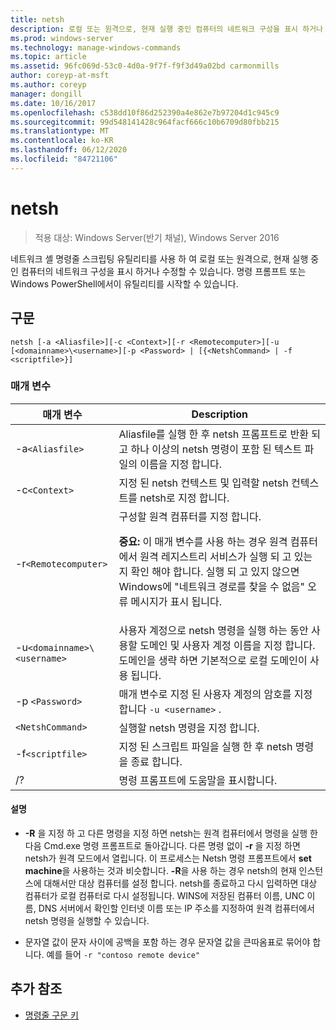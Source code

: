 ```yaml
---
title: netsh
description: 로컬 또는 원격으로, 현재 실행 중인 컴퓨터의 네트워크 구성을 표시 하거나 수정할 수 있는 명령줄 스크립팅 유틸리티인 netsh 명령에 대 한 참조 항목입니다.
ms.prod: windows-server
ms.technology: manage-windows-commands
ms.topic: article
ms.assetid: 96fc069d-53c0-4d0a-9f7f-f9f3d49a02bd carmonmills
author: coreyp-at-msft
ms.author: coreyp
manager: dongill
ms.date: 10/16/2017
ms.openlocfilehash: c538dd10f86d252390a4e862e7b97204d1c945c9
ms.sourcegitcommit: 99d548141428c964facf666c10b6709d80fbb215
ms.translationtype: MT
ms.contentlocale: ko-KR
ms.lasthandoff: 06/12/2020
ms.locfileid: "84721106"
---
```

# <a name="netsh"></a>netsh

> 적용 대상: Windows Server(반기 채널), Windows Server 2016

네트워크 셸 명령줄 스크립팅 유틸리티를 사용 하 여 로컬 또는 원격으로, 현재 실행 중인 컴퓨터의 네트워크 구성을 표시 하거나 수정할 수 있습니다. 명령 프롬프트 또는 Windows PowerShell에서이 유틸리티를 시작할 수 있습니다.

## <a name="syntax"></a>구문

```
netsh [-a <Aliasfile>][-c <Context>][-r <Remotecomputer>][-u [<domainname>\<username>][-p <Password> | [{<NetshCommand> | -f <scriptfile>}]
```

### <a name="parameters"></a>매개 변수

| 매개 변수 | Description |
| --------- | ----------- |
| -a`<Aliasfile>` | Aliasfile를 실행 한 후 netsh 프롬프트로 반환 되 고 하나 이상의 netsh 명령이 포함 된 텍스트 파일의 이름을 지정 합니다. |
| -c`<Context>` | 지정 된 netsh 컨텍스트 및 입력할 netsh 컨텍스트를 netsh로 지정 합니다. |
| -r`<Remotecomputer>` | 구성할 원격 컴퓨터를 지정 합니다.<p>**중요:** 이 매개 변수를 사용 하는 경우 원격 컴퓨터에서 원격 레지스트리 서비스가 실행 되 고 있는지 확인 해야 합니다. 실행 되 고 있지 않으면 Windows에 "네트워크 경로를 찾을 수 없음" 오류 메시지가 표시 됩니다. |
| -u`<domainname>\<username>` | 사용자 계정으로 netsh 명령을 실행 하는 동안 사용할 도메인 및 사용자 계정 이름을 지정 합니다. 도메인을 생략 하면 기본적으로 로컬 도메인이 사용 됩니다. |
| -p `<Password>` | 매개 변수로 지정 된 사용자 계정의 암호를 지정 합니다 `-u <username>` . |
| `<NetshCommand>` | 실행할 netsh 명령을 지정 합니다. |
| -f`<scriptfile>` | 지정 된 스크립트 파일을 실행 한 후 netsh 명령을 종료 합니다. |
| /? | 명령 프롬프트에 도움말을 표시합니다. |

#### <a name="remarks"></a>설명

- **-R** 을 지정 하 고 다른 명령을 지정 하면 netsh는 원격 컴퓨터에서 명령을 실행 한 다음 Cmd.exe 명령 프롬프트로 돌아갑니다. 다른 명령 없이 **-r** 을 지정 하면 netsh가 원격 모드에서 열립니다. 이 프로세스는 Netsh 명령 프롬프트에서 **set machine**을 사용하는 것과 비슷합니다. **-R**을 사용 하는 경우 netsh의 현재 인스턴스에 대해서만 대상 컴퓨터를 설정 합니다. netsh를 종료하고 다시 입력하면 대상 컴퓨터가 로컬 컴퓨터로 다시 설정됩니다. WINS에 저장된 컴퓨터 이름, UNC 이름, DNS 서버에서 확인할 인터넷 이름 또는 IP 주소를 지정하여 원격 컴퓨터에서 netsh 명령을 실행할 수 있습니다.

- 문자열 값이 문자 사이에 공백을 포함 하는 경우 문자열 값을 큰따옴표로 묶어야 합니다. 예를 들어 `-r "contoso remote device"`

## <a name="additional-references"></a>추가 참조

- [명령줄 구문 키](command-line-syntax-key.md)
